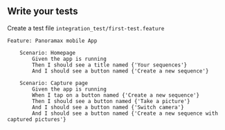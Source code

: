 ## Write your tests
Create a test file `integration_test/first-test.feature`
```gherkin  
Feature: Panoramax mobile App  
  
	Scenario: Homepage  
		Given the app is running  
		Then I should see a title named {'Your sequences'}  
		And I should see a button named {'Create a new sequence'}  
  
	Scenario: Capture page  
		Given the app is running  
		When I tap on a button named {'Create a new sequence'}  
		Then I should see a button named {'Take a picture'}  
		And I should see a button named {'Switch camera'}  
		And I should see a button named {'Create a new sequence with captured pictures'}  
```  
